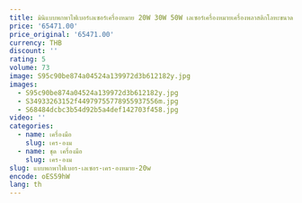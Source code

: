 ```yaml
---
title: มินิแบบพกพาไฟเบอร์เลเซอร์เครื่องหมาย 20W 30W 50W เลเซอร์เครื่องหมายเครื่องพลาสติกโลหะขนาดเล็กและแบบพกพาเลเซอร์ marker
price: '65471.00'
price_original: '65471.00'
currency: THB
discount: ''
rating: 5
volume: 73
image: S95c90be874a04524a139972d3b612182y.jpg
images:
  - S95c90be874a04524a139972d3b612182y.jpg
  - S34933263152f44979755778955937556m.jpg
  - S68484dcbc3b54d92b5a4def142703f458.jpg
video: ''
categories:
  - name: เครื่องมือ
    slug: เคร-องม
  - name: ชุด เครื่องมือ
    slug: เคร-องม
slug: แบบพกพาไฟเบอร-เลเซอร-เคร-องหมาย-20w
encode: oES59hW
lang: th
---
```

  